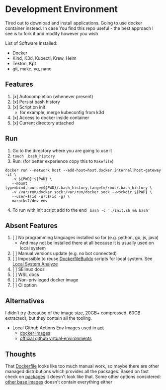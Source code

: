 # Development Environment

Tired out to download and install applications. Going to use docker container instead.
In case You find this repo useful - the best approach I see is to fork it and modify however you wish

List of Software Installed:

* Docker
* Kind, K3d, Kubectl, Krew, Helm
* Tekton, Kpt
* git, make, yq, nano

## Features

1. [x] Autocompletion (whenever present)
2. [x] Persist bash history
3. [x] Script on init
    * for example, merge kubeconfig from k3d
4. [x] Access to docker inside container
5. [x] Current directory attached

## Run

1. Go to the directory where you are going to use it
2. `touch .bash_history`
3. Run:
   (for better experience copy this to `Makefile`)

```
docker run --network host --add-host=host.docker.internal:host-gateway -it \
   -v ${PWD}:${PWD} \
   --mount type=bind,source=${PWD}/.bash_history,target=/root/.bash_history \
   -v /var/run/docker.sock:/var/run/docker.sock --workdir ${PWD} \
   --user=$(id -u):$(id -g) \
   marniks7/dev-env
```

4. To run with init script add to the end
   ` bash -c './init.sh && bash'`

## Absent Features

1. [ ] No programming languages installed so far (e.g. python, go, js, java)
    * And may not be installed there at all because it is usually used on local system
2. [ ] Manual versions update (e.g. no bot connected)
3. [ ] Impossible to reuse [DockerfileBuildx](DockerfileBuildx) scripts for local system.
   See [Local System Analyze](docs/local-system.md)
4. [ ] SElinux docs
5. [ ] WSL docs
6. [ ] Non-privileged docker image
7. [ ] CI option

## Alternatives

I didn't try (because of the image size, 20GB+ compressed, 60GB extracted), but they contain all the tooling.

* Local Github Actions Env Images used in [act](https://github.com/nektos/act)
    - [docker images](https://github.com/catthehacker/docker_images)
    - [official github virtual-environments](https://github.com/actions/virtual-environments)

## Thoughts

That [Dockerfile](DockerfileBuildx) looks like too much manual work, so maybe there are other managed distributions
which
provides all the packages. Based on fast check on [packages](https://pkgs.org/) it doesn't look like that.
Some other options considered: [other base images](other) doesn't contain everything either